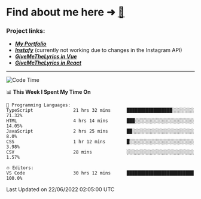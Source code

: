 # Find about me here ➜ [🧑](https://pauabella.dev)

### Project links:
- ***[My Portfolio](https://pauabella.dev)***
- ***[Instafy](https://instafy.me)*** (currently not working due to changes in the Instagram API)
- ***[GiveMeTheLyrics in Vue](https://lyrics.pauabella.dev)***
- ***[GiveMeTheLyrics in React](https://pauabella.dev/GiveMeTheLyrics)***

---
<!--START_SECTION:waka-->
![Code Time](http://img.shields.io/badge/Code%20Time-1%2C192%20hrs%2031%20mins-blue)

📊 **This Week I Spent My Time On** 

```text
💬 Programming Languages: 
TypeScript               21 hrs 32 mins      █████████████████░░░░░░░░   71.32% 
HTML                     4 hrs 14 mins       ███░░░░░░░░░░░░░░░░░░░░░░   14.05% 
JavaScript               2 hrs 25 mins       ██░░░░░░░░░░░░░░░░░░░░░░░   8.0% 
CSS                      1 hr 12 mins        █░░░░░░░░░░░░░░░░░░░░░░░░   3.98% 
CSV                      28 mins             ░░░░░░░░░░░░░░░░░░░░░░░░░   1.57%

🔥 Editors: 
VS Code                  30 hrs 12 mins      █████████████████████████   100.0%

```


 Last Updated on 22/06/2022 02:05:00 UTC
<!--END_SECTION:waka-->
